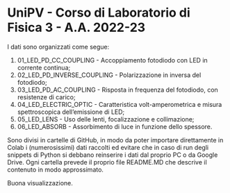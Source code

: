 # UniPV - Corso di Laboratorio di Fisica 3 - A.A. 2022-23

I dati sono organizzati come segue:

1. 01_LED_PD_CC_COUPLING - Accoppiamento fotodiodo con LED in corrente continua;
2. 02_LED_PD_INVERSE_COUPLING - Polarizzazione in inversa del fotodiodo;
3. 03_LED_PD_AC_COUPLING - Risposta in frequenza del fotodiodo, con resistenze di carico;
4. 04_LED_ELECTRIC_OPTIC - Caratteristica volt-amperometrica e misura spettroscopica dell’emissione di LED;
5. 05_LED_LENS - Uso delle lenti, focalizzazione e collimazione;
6. 06_LED_ABSORB - Assorbimento di luce in funzione dello spessore.

Sono divisi in cartelle di GitHub, in modo da poter importare direttamente in Colab i (numerosissimi) dati raccolti ed evitare che in caso di run degli snippets di Python si debbano reinserire i dati dal proprio PC o da Google Drive. Ogni cartella prevede il proprio file README.MD che descrive il contenuto in modo approssimato.

Buona visualizzazione.

